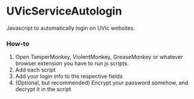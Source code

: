# UVicServiceAutologin
Javascript to automatically login on UVic websites.

### How-to
1. Open TamperMonkey, ViolentMonkey, GreaseMonkey or whatever browser extension you have to run js scripts.
2. Add each script
3. Add your login info to the respective fields
4. (Optional, but recommended) Encrypt your password somehow, and decrypt it in the script
